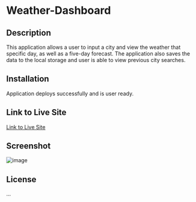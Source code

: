 # Weather-Dashboard

## Description

This application allows a user to input a city and view the weather that specific day, as well as a five-day forecast. The application also saves the data to the local storage and user is able to view previous city searches.

## Installation

Application deploys successfully and is user ready.

## Link to Live Site

[Link to Live Site](https://mkokich.github.io/Weather-Dashboard/)

## Screenshot

![image](https://user-images.githubusercontent.com/75143471/120135048-43aa2500-c184-11eb-97db-f06420c0b72c.png)

## License

...
